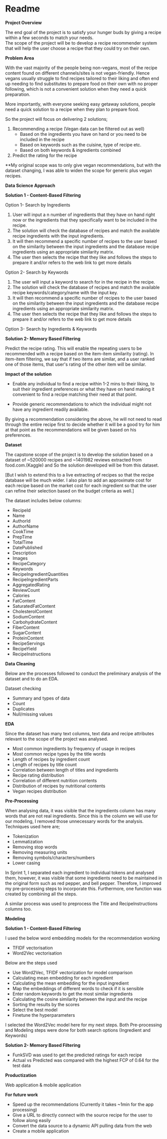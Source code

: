 # Readme

**Project Overview**


The end goal of the project is to satisfy your hunger buds by giving  a recipe within a few seconds to match your needs.  
The scope of the project will be to develop a recipe recommender system that will help the user choose a recipe that they could try on their own. 



**Problem Area**

With the vast majority of the people being non-vegans, most of the recipe content found on different channels/sites is not vegan-friendly. Hence vegans usually struggle to find recipes tailored to their liking and often end up needing to find substitutes to prepare food on their own with no proper following, which is not a convenient solution when they need a quick preparation.

More importantly, with everyone seeking easy getaway solutions, people need a quick solution to a recipe when they plan to prepare food. 

So the project will focus on delivering 2 solutions;  

1. Recommending  a recipe  (Vegan data can be filtered out as well)
    - Based on the ingredients you have on hand or you need to be included in the recipe 
    - Based on keywords such as the cuisine, type of recipe etc. 
    - Based on both keywords & ingredients combined
2. Predict the rating for the recipe 

**My original scope was to only give vegan recommendations, but with the dataset changing,  I was able to widen the scope for generic plus vegan recipes. 



**Data Science Approach**


**Solution 1 - Content-Based Filtering**

Option 1- Search by Ingredients

1. User will input a n number of ingredients that they have on hand right now or the ingredients that they specifically want to be included in the recipe. 
2. The solution will check the database of recipes and match the available recipe  ingredients with the input ingredients.
3. It will then recommend a specific number of recipes to the user based on the similarity between the input ingredients and the database recipe ingredients using an appropriate similarity matrix.
4. The user then selects the recipe that they like and follows the steps to prepare it and/or refers to the web link to get more details


Option 2- Search by Keywords

1. The user will input a keyword to search for in the recipe in the recipe. 
2. The solution will check the database of recipes and match the available recipe  keywords/category/name with the input key.
3. It will then recommend a specific number of recipes to the user based on the similarity between the input ingredients and the database recipe ingredients using an appropriate similarity matrix.
4. The user then selects the recipe that they like and follows the steps to prepare it and/or refers to the web link to get more details

Option 3- Search by Ingredients & Keywords

**Solution 2- Memory Based Filtering**

Predict the recipe rating. This will enable the repeating users to be recommended with a recipe based on the item-item similarity (rating). In item-item filtering, we say that if two items are similar, and a user ranked one of those items, that user's rating of the other item will be similar.



**Impact of the solution**

- Enable any individual to find a recipe within 1-2  mins to their liking, to suit their ingredient preferences or what they have on hand making it convenient to find a recipe matching their need at that point. 

- Provide generic recommendations to which the individual might not have any ingredient readily available. 

By giving a recommendation considering the above, he will not need to read through the entire recipe first to decide whether it will be a good try for him at that point as the recommendations will be given based on his preferences. 



**Dataset**

The capstone scope of the project is to develop the solution based on a dataset of ~520000 recipes and ~1401982 reviews extracted from food.com.(Kaggle) and  So the solution developed will be from this dataset.

[But I wish to extend this to a live extracting of recipes so that the recipe database will be much wider. I also plan to add an approximate cost for each recipe based on the market cost for each ingredient so that the user can refine their selection based on the budget criteria as well.] 

The dataset includes below columns: 

- RecipeId 
- Name 
- AuthorId 
- AuthorName 
- CookTime 
- PrepTime 
- TotalTime 
- DatePublished 
- Description 
- Images 
- RecipeCategory 
- Keywords 
- RecipeIngredientQuantities 
- RecipeIngredientParts 
- AggregatedRating 
- ReviewCount 
- Calories 
- FatContent 
- SaturatedFatContent 
- CholesterolContent 
- SodiumContent 
- CarbohydrateContent 
- FiberContent 
- SugarContent 
- ProteinContent 
- RecipeServings 
- RecipeYield 
- RecipeInstructions 


**Data Cleaning**

Below are the processes followed to conduct the preliminary analysis of the dataset and to do an EDA.  

Dataset checking  

- Summary and types of data 
- Count
- Duplicates
- Null/missing values 


**EDA**
    
Since the dataset has many text columns, text data and recipe attributes relevant to the scope of the project was analysed.

- Most common ingredients by frequency of usage in recipes
- Most common recipe types by the title words
- Length of recipes by ingredient count
- Length of recipes by title count
- Correlation between length of titles and ingredients 
- Recipe rating distribution
- Correlation of different nutrition contents
- Distribution of recipes by nutritional contents 
- Vegan recipes distribution


**Pre-Processing**

When analysing data, it was visible that the ingredients column has many words that are not real ingredients. Since this is the column we will use for our modeling, I removed those unnecessary words for the analysis. Techniques used here are; 

- Tokenization
- Lemmatization
- Removing stop words
- Removing measuring units
- Removing symbols/characters/numbers
- Lower casing

In Sprint 1, I separated each ingredient to individual tokens and analysed them, however, it was visible that some ingredients need to be maintained in the original form such as  red pepper,  and bell pepper. Therefore, I improved my pre-processing steps to incorporate this. Furthermore, one function was created by combining all the steps. 

A similar process was used to preprocess the Title and RecipeInstructions columns too.



**Modeling**


**Solution 1 - Content-Based Filtering**

I used the below word embedding models for the recommendation working
- TFIDF vectorisation
- Word2Vec vectorisation


Below are the steps used

- Use Word2Vec, TFIDF vectorization for model comparison
- Calculating mean embedding for each ingredient 
- Calculating the mean embedding for the input ingredient
- Map the embeddings of different words to check if it is sensible
- Enter random keywords to get the most similar ingredients 
- Calculating the cosine similarity between the input and the recipe
- Sorting the results by the scores 
- Select the best model
- Finetune the hyperparameters

I selected the Word2Vec model here for my next steps. Both Pre-processing and Modeling steps were done for both search options (Ingredient and Keywords) 


**Solution 2- Memory Based Filtering**

- FunkSVD was used to get the predicted ratings for each recipe
- Actual vs Predicted was compared with the highest FCP of 0.64 for the test data




**Productization**

Web application & mobile application



**For future work**

- Speed up the recommendations (Currently it takes ~1min for the app processing)
- Give a URL to directly connect with the source recipe for the user to follow along easily
- Convert the data source to a dynamic API pulling data from the web
- Create a mobile application




